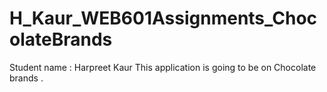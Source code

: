 # H_Kaur_WEB601Assignments_ChocolateBrands
Student name : Harpreet Kaur 
This application is going to be on Chocolate brands . 
